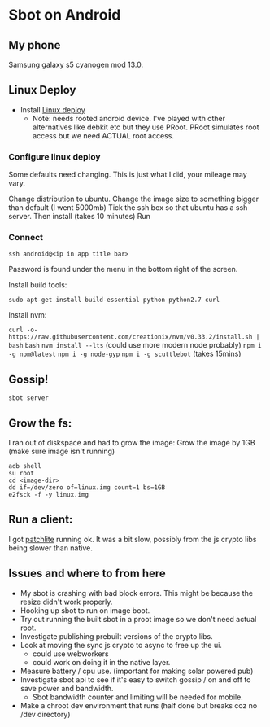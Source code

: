 # Sbot on Android

## My phone
Samsung galaxy s5 cyanogen mod 13.0. 

## Linux Deploy

- Install [Linux deploy](https://play.google.com/store/apps/details?id=ru.meefik.linuxdeploy)
  - Note: needs rooted android device. I've played with other alternatives like debkit etc but they use PRoot. PRoot simulates root access but we need ACTUAL root access.

### Configure linux deploy
Some defaults need changing. This is just what I did, your mileage may vary.

Change distribution to ubuntu.
Change the image size to something bigger than default (I went 5000mb)
Tick the ssh box so that ubuntu has a ssh server.
Then install (takes 10 minutes)
Run

### Connect
`ssh android@<ip in app title bar>` 

Password is found under the menu in the bottom right of the screen.

Install build tools:

`sudo apt-get install build-essential python python2.7 curl`

Install nvm:

`curl -o- https://raw.githubusercontent.com/creationix/nvm/v0.33.2/install.sh | bash`
`bash`
`nvm install --lts` (could use more modern node probably)
`npm i -g npm@latest`
`npm i -g node-gyp`
`npm i -g scuttlebot` (takes 15mins)

## Gossip!
`sbot server`

## Grow the fs:
I ran out of diskspace and had to grow the image:
Grow the image by 1GB (make sure image isn't running)
```
adb shell
su root
cd <image-dir>
dd if=/dev/zero of=linux.img count=1 bs=1GB
e2fsck -f -y linux.img
```

## Run a client:
I got [patchlite](https://github.com/ssbc/patchlite) running ok. It was a bit slow, possibly from the js crypto libs being slower than native.

## Issues and where to from here
- My sbot is crashing with bad block errors. This might be because the resize didn't work properly.
- Hooking up sbot to run on image boot.
- Try out running the built sbot in a proot image so we don't need actual root.
- Investigate publishing prebuilt versions of the crypto libs.
- Look at moving the sync js crypto to async to free up the ui.
  - could use webworkers
  - could work on doing it in the native layer.
- Measure battery / cpu use. (important for making solar powered pub)
- Investigate sbot api to see if it's easy to switch gossip / on and off to save power and bandwidth. 
  - Sbot bandwidth counter and limiting will be needed for mobile.
- Make a chroot dev environment that runs (half done but breaks coz no /dev directory)

